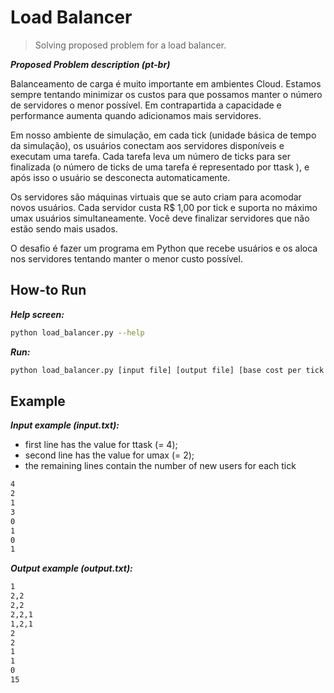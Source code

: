 # Load Balancer

> Solving proposed problem for a load balancer.

***Proposed Problem description (pt-br)***

Balanceamento de carga é muito importante em ambientes Cloud. Estamos sempre tentando
minimizar os custos para que possamos manter o número de servidores o menor possível. Em
contrapartida a capacidade e performance aumenta quando adicionamos mais servidores.

Em nosso ambiente de simulação, em cada tick (unidade básica de tempo da simulação), os
usuários conectam aos servidores disponíveis e executam uma tarefa. Cada tarefa leva um
número de ticks para ser finalizada (o número de ticks de uma tarefa é representado por ttask ),
e após isso o usuário se desconecta automaticamente.

Os servidores são máquinas virtuais que se auto criam para acomodar novos usuários. Cada
servidor custa R$ 1,00 por tick e suporta no máximo umax usuários simultaneamente. Você
deve finalizar servidores que não estão sendo mais usados.

O desafio é fazer um programa em Python que recebe usuários e os aloca nos servidores
tentando manter o menor custo possível.

## How-to Run

***Help screen:***
```bash
python load_balancer.py --help
```

***Run:***
```bash
python load_balancer.py [input file] [output file] [base cost per tick per server]
```

## Example

***Input example (input.txt):***

- first line has the value for ttask (= 4);
- second line has the value for umax (= 2);
- the remaining lines contain the number of new users for each tick

```bash
4
2
1
3
0
1
0
1
```

***Output example (output.txt):***
```bash
1
2,2
2,2
2,2,1
1,2,1
2
2
1
1
0
15
```
